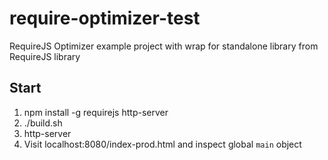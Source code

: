 # require-optimizer-test
RequireJS Optimizer example project with wrap for standalone library from RequireJS library

## Start
1. npm install -g requirejs http-server
2. ./build.sh
3. http-server 
4. Visit localhost:8080/index-prod.html and inspect global `main` object
